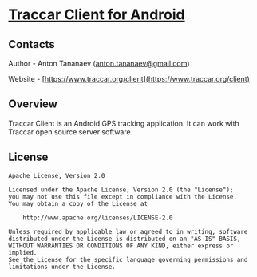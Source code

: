 # [Traccar Client for Android](https://www.traccar.org/client)

## Contacts

Author - Anton Tananaev ([anton.tananaev@gmail.com](mailto:anton.tananaev@gmail.com))

Website - [https://www.traccar.org/client](https://www.traccar.org/client)

## Overview

Traccar Client is an Android GPS tracking application. It can work with Traccar open source server software.

## License

    Apache License, Version 2.0

    Licensed under the Apache License, Version 2.0 (the "License");
    you may not use this file except in compliance with the License.
    You may obtain a copy of the License at

        http://www.apache.org/licenses/LICENSE-2.0

    Unless required by applicable law or agreed to in writing, software
    distributed under the License is distributed on an "AS IS" BASIS,
    WITHOUT WARRANTIES OR CONDITIONS OF ANY KIND, either express or implied.
    See the License for the specific language governing permissions and
    limitations under the License.
